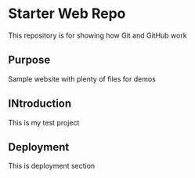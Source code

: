 # Starter Web Repo

This repository is for showing how Git and GitHub work

## Purpose

Sample website with plenty of files for demos

## INtroduction

This is my test project

## Deployment

This is deployment section

